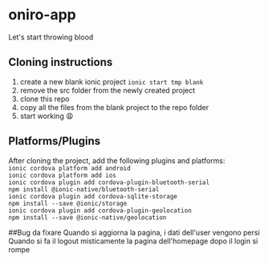 # oniro-app
Let's start throwing blood


## Cloning instructions
1. create a new blank ionic project `ionic start tmp blank`
2. remove the src folder from the newly created project
3. clone this repo
4. copy all the files from the blank project to the repo folder
5. start working :weary:

## Platforms/Plugins
After cloning the project, add the following plugins and platforms:<br>
`ionic cordova platform add android`<br>
`ionic cordova platform add ios`<br>
`ionic cordova plugin add cordova-plugin-bluetooth-serial`<br>
`npm install @ionic-native/bluetooth-serial`<br>
`ionic cordova plugin add cordova-sqlite-storage`<br>
`npm install --save @ionic/storage`<br>
`ionic cordova plugin add cordova-plugin-geolocation`<br>
`npm install --save @ionic-native/geolocation`<br>



##Bug da fixare
Quando si aggiorna la pagina, i dati dell'user vengono persi
Quando si fa il logout misticamente la pagina dell'homepage dopo il login si rompe

